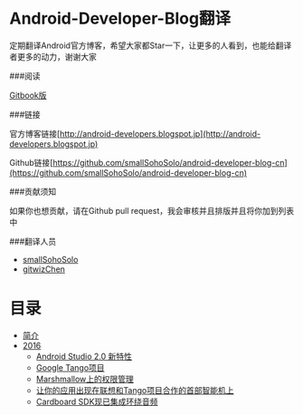 Android-Developer-Blog翻译
=======
定期翻译Android官方博客，希望大家都Star一下，让更多的人看到，也能给翻译者更多的动力，谢谢大家

###阅读

[Gitbook版](https://www.gitbook.com/book/smallsohosolo/android-developer-blog-cn/details)

###链接

官方博客链接[http://android-developers.blogspot.jp](http://android-developers.blogspot.jp)

Github链接[https://github.com/smallSohoSolo/android-developer-blog-cn](https://github.com/smallSohoSolo/android-developer-blog-cn)

###贡献须知

如果你也想贡献，请在Github pull request，我会审核并且排版并且将你加到列表中

###翻译人员

- [smallSohoSolo](www.smallsoho.com)
- [gitwizChen](https://github.com/gitwizChen)

# 目录

* [简介](README.md)
* [2016](2016/2016.md)
   * [Android Studio 2.0 新特性](2016/february-05.md)
   * [Google Tango项目](2016/february-04.md)
   * [Marshmallow上的权限管理](2016/february-01.md)
   * [让你的应用出现在联想和Tango项目合作的首部智能机上](2016/january-07.md)
   * [Cardboard SDK现已集成环绕音频](2016/january-13.md)